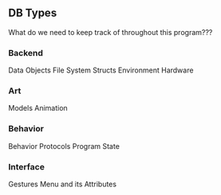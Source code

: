 ## DB Types
What do we need to keep track of throughout this program???
### Backend
Data Objects
File System
Structs
Environment
Hardware
### Art
Models
Animation
### Behavior
Behavior Protocols
Program State
### Interface
Gestures
Menu and its Attributes
